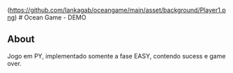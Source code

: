 (https://github.com/Iankagab/oceangame/main/asset/background/Player1.png) # Ocean Game - DEMO

## About
Jogo em PY, implementado somente a fase EASY, contendo sucess e game over.

